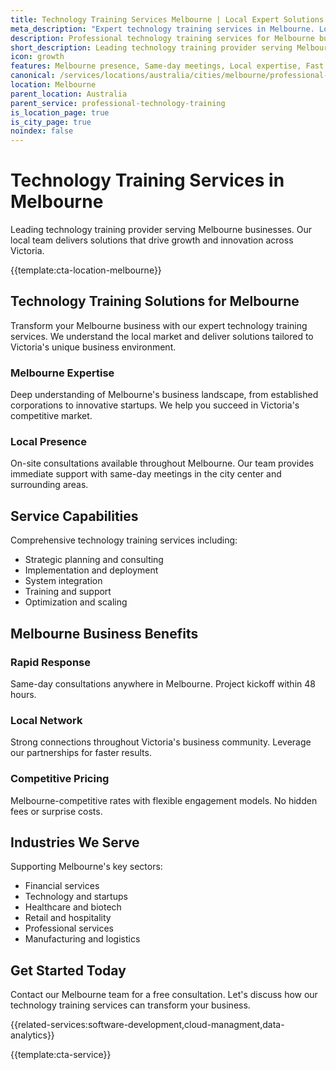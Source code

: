```yaml
---
title: Technology Training Services Melbourne | Local Expert Solutions
meta_description: "Expert technology training services in Melbourne. Local team, same-day consultations, proven results. Transform your business today."
description: Professional technology training services for Melbourne businesses
short_description: Leading technology training provider serving Melbourne and Victoria.
icon: growth
features: Melbourne presence, Same-day meetings, Local expertise, Fast deployment, Competitive rates, Proven track record
canonical: /services/locations/australia/cities/melbourne/professional-technology-training-melbourne.html
location: Melbourne
parent_location: Australia
parent_service: professional-technology-training
is_location_page: true
is_city_page: true
noindex: false
---
```


# Technology Training Services in Melbourne

Leading technology training provider serving Melbourne businesses. Our local team delivers solutions that drive growth and innovation across Victoria.

{{template:cta-location-melbourne}}

## Technology Training Solutions for Melbourne

Transform your Melbourne business with our expert technology training services. We understand the local market and deliver solutions tailored to Victoria's unique business environment.

### Melbourne Expertise

Deep understanding of Melbourne's business landscape, from established corporations to innovative startups. We help you succeed in Victoria's competitive market.

### Local Presence

On-site consultations available throughout Melbourne. Our team provides immediate support with same-day meetings in the city center and surrounding areas.

## Service Capabilities

Comprehensive technology training services including:
- Strategic planning and consulting
- Implementation and deployment
- System integration
- Training and support
- Optimization and scaling

## Melbourne Business Benefits

### Rapid Response
Same-day consultations anywhere in Melbourne. Project kickoff within 48 hours.

### Local Network
Strong connections throughout Victoria's business community. Leverage our partnerships for faster results.

### Competitive Pricing
Melbourne-competitive rates with flexible engagement models. No hidden fees or surprise costs.

## Industries We Serve

Supporting Melbourne's key sectors:
- Financial services
- Technology and startups
- Healthcare and biotech
- Retail and hospitality
- Professional services
- Manufacturing and logistics

## Get Started Today

Contact our Melbourne team for a free consultation. Let's discuss how our technology training services can transform your business.

{{related-services:software-development,cloud-managment,data-analytics}}

{{template:cta-service}}
